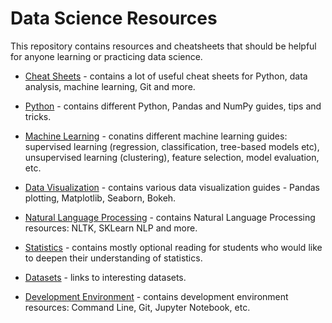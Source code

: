 # Data Science Resources

This repository contains resources and cheatsheets that should be helpful for anyone learning or practicing data science. 

- [Cheat Sheets](Cheat-Sheets) - contains a lot of useful cheat sheets for Python, data analysis, machine learning, Git and more.

- [Python](Python.md) - contains different Python, Pandas and NumPy guides, tips and tricks.

- [Machine Learning](Machine-Learning.md) - conatins different machine learning guides: supervised learning (regression, classification, tree-based models etc), unsupervised learning (clustering), feature selection, model evaluation, etc. 

- [Data Visualization](Data-Visualization.md) - contains various data visualization guides - Pandas plotting, Matplotlib, Seaborn, Bokeh. 

- [Natural Language Processing](NLP.md) - contains Natural Language Processing resources: NLTK, SKLearn NLP and more.

- [Statistics](Statistics.md) - contains mostly optional reading for students who would like to deepen their understanding of statistics.

- [Datasets](Datasets.md) -  links to interesting datasets.

- [Development Environment](Enviroment.md) - contains development environment resources: Command Line, Git, Jupyter Notebook, etc. 

